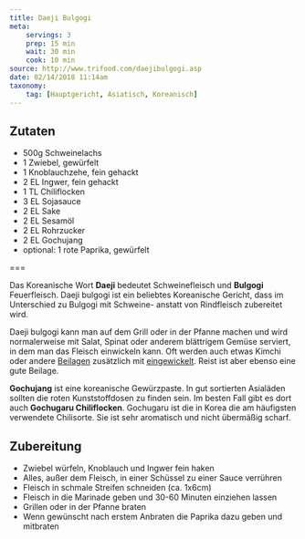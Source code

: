 ```yaml
---
title: Daeji Bulgogi
meta:
    servings: 3
    prep: 15 min
    wait: 30 min
    cook: 10 min
source: http://www.trifood.com/daejibulgogi.asp
date: 02/14/2018 11:14am
taxonomy:
    tag: [Hauptgericht, Asiatisch, Koreanisch]
---
```

## Zutaten

* 500g Schweinelachs
* 1 Zwiebel, gewürfelt
* 1 Knoblauchzehe, fein gehackt
* 2 EL Ingwer, fein gehackt
* 1 TL Chiliflocken
* 3 EL Sojasauce
* 2 EL Sake
* 2 EL Sesamöl
* 2 EL Rohrzucker
* 2 EL Gochujang
* optional: 1 rote Paprika, gewürfelt

===

Das Koreanische Wort **Daeji** bedeutet Schweinefleisch und **Bulgogi** Feuerfleisch. Daeji bulgogi ist ein beliebtes Koreanische Gericht, dass im Unterschied zu Bulgogi mit Schweine- anstatt von Rindfleisch zubereitet wird.

Daeji bulgogi kann man auf dem Grill oder in der Pfanne machen und wird normalerweise mit Salat, Spinat oder anderem blättrigem Gemüse serviert, in dem man das Fleisch einwickeln kann. Oft werden auch etwas Kimchi oder andere [Beilagen](http://www.trifood.com/banchan1.asp) zusätzlich mit [eingewickelt](http://www.trifood.com/ssam.asp). Reist ist aber ebenso eine gute Beilage.

**Gochujang** ist eine koreanische Gewürzpaste. In gut sortierten Asialäden sollten die roten Kunststoffdosen zu finden sein. Im besten Fall gibt es dort auch **Gochugaru Chiliflocken**. Gochugaru ist die in Korea die am häufigsten verwendete Chilisorte. Sie ist sehr aromatisch und nicht übermäßig scharf.

## Zubereitung

* Zwiebel würfeln, Knoblauch und Ingwer fein haken
* Alles, außer dem Fleisch, in einer Schüssel zu einer Sauce verrühren
* Fleisch in schmale Streifen schneiden (ca. 1x6cm)
* Fleisch in die Marinade geben und 30-60 Minuten einziehen lassen
* Grillen oder in der Pfanne braten
* Wenn gewünscht nach erstem Anbraten die Paprika dazu geben und mitbraten

